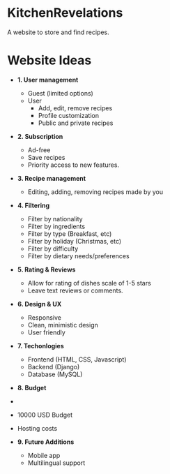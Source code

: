 # KitchenRevelations
A website to store and find recipes.

# Website Ideas
- **1. User management**
  - Guest (limited options) 
  - User
    - Add, edit, remove recipes
    - Profile customization
    - Public and private recipes

- **2. Subscription**
  - Ad-free
  - Save recipes
  - Priority access to new features.

- **3. Recipe management**
  - Editing, adding, removing recipes made by you

- **4. Filtering**
  - Filter by nationality
  - Filter by ingredients
  - Filter by type (Breakfast, etc)
  - Filter by holiday (Christmas, etc)
  - Filter by difficulty
  - Filter by dietary needs/preferences

- **5. Rating & Reviews**
  - Allow for rating of dishes scale of 1-5 stars
  - Leave text reviews or comments.

- **6. Design & UX**
  - Responsive
  - Clean, minimistic design
  - User friendly

- **7. Techonlogies**
  - Frontend (HTML, CSS, Javascript)
  - Backend (Django)
  - Database (MySQL)

 - **8. Budget**
 - 
  - 10000 USD Budget
  - Hosting costs

- **9. Future Additions**
  - Mobile app
  - Multilingual support


